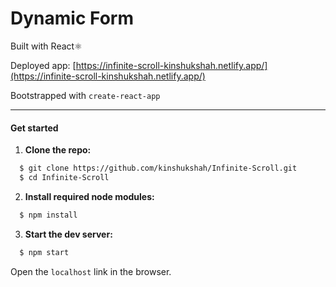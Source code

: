 # Dynamic Form
Built with React⚛

Deployed app: [https://infinite-scroll-kinshukshah.netlify.app/](https://infinite-scroll-kinshukshah.netlify.app/)    
    

Bootstrapped with `create-react-app`

---
#### Get started

1. **Clone the repo:**
```bash
  $ git clone https://github.com/kinshukshah/Infinite-Scroll.git
  $ cd Infinite-Scroll
```
2. **Install required node modules:**
```bash
  $ npm install
```
3. **Start the dev server:**
```bash
  $ npm start
```
Open the `localhost` link in the browser.